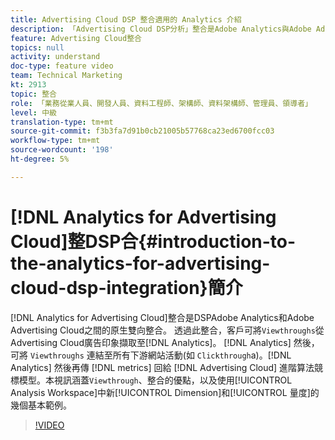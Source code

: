 ```yaml
---
title: Advertising Cloud DSP 整合適用的 Analytics 介紹
description: 「Advertising Cloud DSP分析」整合是Adobe Analytics與Adobe Advertising Cloud之間的原生雙向整合。 透過此整合，客戶可以將Advertising Cloud廣告曝光的檢視次數擷取至Analytics。 然後，Analytics可以將「閱覽」連接至所有下游網站活動（就像點進）。 然後，Analytics可將量度傳回Advertising Cloud，用於進階演算法競標模型。 此影片涵蓋「檢視」的內容、整合的優點，以及在Analysis Workspace使用新Dimension/量度的幾個基本範例。
feature: Advertising Cloud整合
topics: null
activity: understand
doc-type: feature video
team: Technical Marketing
kt: 2913
topic: 整合
role: 「業務從業人員、開發人員、資料工程師、架構師、資料架構師、管理員、領導者」
level: 中級
translation-type: tm+mt
source-git-commit: f3b3fa7d91b0cb21005b57768ca23ed6700fcc03
workflow-type: tm+mt
source-wordcount: '198'
ht-degree: 5%

---
```



# [!DNL Analytics for Advertising Cloud]整DSP合{#introduction-to-the-analytics-for-advertising-cloud-dsp-integration}簡介

[!DNL Analytics for Advertising Cloud]整合是DSPAdobe Analytics和Adobe Advertising Cloud之間的原生雙向整合。 透過此整合，客戶可將`Viewthroughs`從Advertising Cloud廣告印象擷取至[!DNL Analytics]。 [!DNL Analytics] 然後，可將 `Viewthroughs` 連結至所有下游網站活動(如 `Clickthrough`a)。[!DNL Analytics] 然後再傳 [!DNL metrics] 回給 [!DNL Advertising Cloud] 進階算法競標模型。本視訊涵蓋`Viewthrough`、整合的優點，以及使用[!UICONTROL Analysis Workspace]中新[!UICONTROL Dimension]和[!UICONTROL 量度]的幾個基本範例。

>[!VIDEO](https://video.tv.adobe.com/v/27237/?quality=9)

